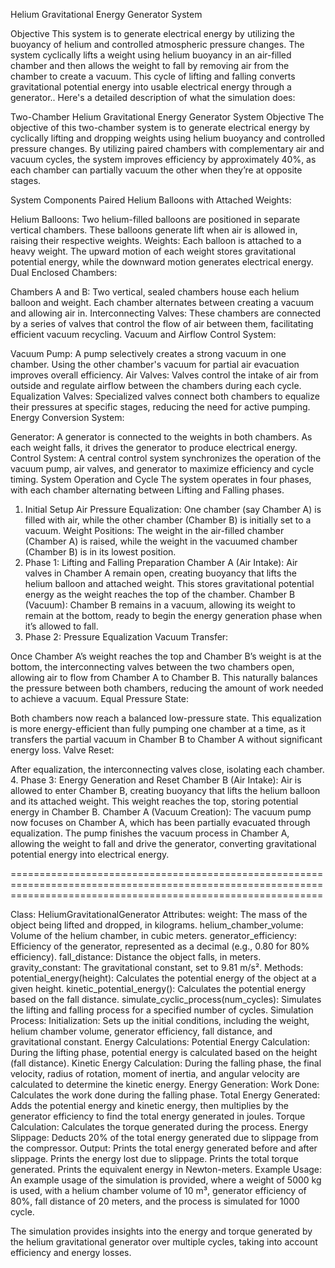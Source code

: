 Helium Gravitational Energy Generator System

Objective
This system is to generate electrical energy by utilizing the buoyancy of helium and controlled atmospheric pressure changes. 
The system cyclically lifts a weight using helium buoyancy in an air-filled chamber and then allows the weight to fall by removing air from the chamber to create a vacuum. 
This cycle of lifting and falling converts gravitational potential energy into usable electrical energy through a generator.. Here's a detailed description of what the simulation does:

Two-Chamber Helium Gravitational Energy Generator System
Objective
The objective of this two-chamber system is to generate electrical energy by cyclically lifting and dropping weights using helium buoyancy and controlled pressure changes. By utilizing paired chambers with complementary air and vacuum cycles, the system improves efficiency by approximately 40%, as each chamber can partially vacuum the other when they’re at opposite stages.


System Components
Paired Helium Balloons with Attached Weights:

Helium Balloons: Two helium-filled balloons are positioned in separate vertical chambers. These balloons generate lift when air is allowed in, raising their respective weights.
Weights: Each balloon is attached to a heavy weight. The upward motion of each weight stores gravitational potential energy, while the downward motion generates electrical energy.
Dual Enclosed Chambers:

Chambers A and B: Two vertical, sealed chambers house each helium balloon and weight. Each chamber alternates between creating a vacuum and allowing air in.
Interconnecting Valves: These chambers are connected by a series of valves that control the flow of air between them, facilitating efficient vacuum recycling.
Vacuum and Airflow Control System:

Vacuum Pump: A pump selectively creates a strong vacuum in one chamber. Using the other chamber's vacuum for partial air evacuation improves overall efficiency.
Air Valves: Valves control the intake of air from outside and regulate airflow between the chambers during each cycle.
Equalization Valves: Specialized valves connect both chambers to equalize their pressures at specific stages, reducing the need for active pumping.
Energy Conversion System:

Generator: A generator is connected to the weights in both chambers. As each weight falls, it drives the generator to produce electrical energy.
Control System: A central control system synchronizes the operation of the vacuum pump, air valves, and generator to maximize efficiency and cycle timing.
System Operation and Cycle
The system operates in four phases, with each chamber alternating between Lifting and Falling phases.

1. Initial Setup
Air Pressure Equalization: One chamber (say Chamber A) is filled with air, while the other chamber (Chamber B) is initially set to a vacuum.
Weight Positions: The weight in the air-filled chamber (Chamber A) is raised, while the weight in the vacuumed chamber (Chamber B) is in its lowest position.
2. Phase 1: Lifting and Falling Preparation
Chamber A (Air Intake):
Air valves in Chamber A remain open, creating buoyancy that lifts the helium balloon and attached weight. This stores gravitational potential energy as the weight reaches the top of the chamber.
Chamber B (Vacuum):
Chamber B remains in a vacuum, allowing its weight to remain at the bottom, ready to begin the energy generation phase when it’s allowed to fall.
3. Phase 2: Pressure Equalization
Vacuum Transfer:

Once Chamber A’s weight reaches the top and Chamber B’s weight is at the bottom, the interconnecting valves between the two chambers open, allowing air to flow from Chamber A to Chamber B. This naturally balances the pressure between both chambers, reducing the amount of work needed to achieve a vacuum.
Equal Pressure State:

Both chambers now reach a balanced low-pressure state. This equalization is more energy-efficient than fully pumping one chamber at a time, as it transfers the partial vacuum in Chamber B to Chamber A without significant energy loss.
Valve Reset:

After equalization, the interconnecting valves close, isolating each chamber.
4. Phase 3: Energy Generation and Reset
Chamber B (Air Intake):
Air is allowed to enter Chamber B, creating buoyancy that lifts the helium balloon and its attached weight. This weight reaches the top, storing potential energy in Chamber B.
Chamber A (Vacuum Creation):
The vacuum pump now focuses on Chamber A, which has been partially evacuated through equalization. The pump finishes the vacuum process in Chamber A, allowing the weight to fall and drive the generator, converting gravitational potential energy into electrical energy.

==================================================================================================================================================================

Class: HeliumGravitationalGenerator
Attributes:
weight: The mass of the object being lifted and dropped, in kilograms.
helium_chamber_volume: Volume of the helium chamber, in cubic meters.
generator_efficiency: Efficiency of the generator, represented as a decimal (e.g., 0.80 for 80% efficiency).
fall_distance: Distance the object falls, in meters.
gravity_constant: The gravitational constant, set to 9.81 m/s².
Methods:
potential_energy(height): Calculates the potential energy of the object at a given height.
kinetic_potential_energy(): Calculates the potential energy based on the fall distance.
simulate_cyclic_process(num_cycles): Simulates the lifting and falling process for a specified number of cycles.
Simulation Process:
Initialization: Sets up the initial conditions, including the weight, helium chamber volume, generator efficiency, fall distance, and gravitational constant.
Energy Calculations:
Potential Energy Calculation: During the lifting phase, potential energy is calculated based on the height (fall distance).
Kinetic Energy Calculation: During the falling phase, the final velocity, radius of rotation, moment of inertia, and angular velocity are calculated to determine the kinetic energy.
Energy Generation:
Work Done: Calculates the work done during the falling phase.
Total Energy Generated: Adds the potential energy and kinetic energy, then multiplies by the generator efficiency to find the total energy generated in joules.
Torque Calculation: Calculates the torque generated during the process.
Energy Slippage: Deducts 20% of the total energy generated due to slippage from the compressor.
Output:
Prints the total energy generated before and after slippage.
Prints the energy lost due to slippage.
Prints the total torque generated.
Prints the equivalent energy in Newton-meters.
Example Usage:
An example usage of the simulation is provided, where a weight of 5000 kg is used, with a helium chamber volume of 10 m³, generator efficiency of 80%, fall distance of 20 meters, and the process is simulated for 1000 cycle.

The simulation provides insights into the energy and torque generated by the helium gravitational generator over multiple cycles, taking into account efficiency and energy losses.
